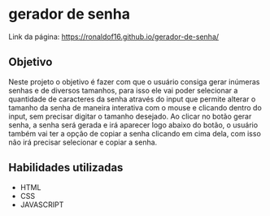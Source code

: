 # gerador de senha

Link da página: <https://ronaldof16.github.io/gerador-de-senha/>

## Objetivo

Neste projeto o objetivo é fazer com que o usuário consiga gerar inúmeras senhas e 
de diversos tamanhos, para isso ele vai poder selecionar a quantidade de caracteres 
da senha através do input que permite alterar o tamanho da senha de maneira interativa 
com o mouse e clicando dentro do input, sem precisar digitar o tamanho desejado. Ao clicar 
no botão gerar senha, a senha será gerada e irá aparecer logo abaixo do botão, o usuário 
também vai ter a opção de copiar a senha clicando em cima dela, com isso não irá precisar 
selecionar e copiar a senha.

## Habilidades utilizadas

* HTML
* CSS
* JAVASCRIPT

